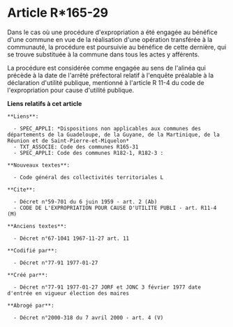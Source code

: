 # Article R*165-29

Dans le cas où une procédure d'expropriation a été engagée au bénéfice d'une commune en vue de la réalisation d'une opération
transférée à la communauté, la procédure est poursuivie au bénéfice de cette dernière, qui se trouve substituée à la commune
dans tous les actes y afférents.

La procédure est considérée comme engagée au sens de l'alinéa qui précède à la date de l'arrêté préfectoral relatif à
l'enquête préalable à la déclaration d'utilité publique, mentionné à l'article R 11-4 du code de l'expropriation pour cause
d'utilité publique.

**Liens relatifs à cet article**

	**Liens**:

	  - SPEC_APPLI: *Dispositions non applicables aux communes des départements de la Guadeloupe, de la Guyane, de la Martinique, de la Réunion et de Saint-Pierre-et-Miquelon*
	  - TXT_ASSOCIE: Code des communes R165-31
	  - SPEC_APPLI: Code des communes R182-1, R182-3 :

	**Nouveaux textes**:

	  - Code général des collectivités territoriales L

	**Cite**:

	  - Décret n°59-701 du 6 juin 1959 - art. 2 (Ab)
	  - CODE DE L'EXPROPRIATION POUR CAUSE D'UTILITE PUBLI - art. R11-4 (M)

	**Anciens textes**:

	  - Décret n°67-1041 1967-11-27 art. 11

	**Codifié par**:

	  - Décret n°77-91 1977-01-27

	**Créé par**:

	  - Décret n°77-91 1977-01-27 JORF et JONC 3 février 1977 date d'entrée en vigueur élection des maires

	**Abrogé par**:

	  - Décret n°2000-318 du 7 avril 2000 - art. 4 (V)
